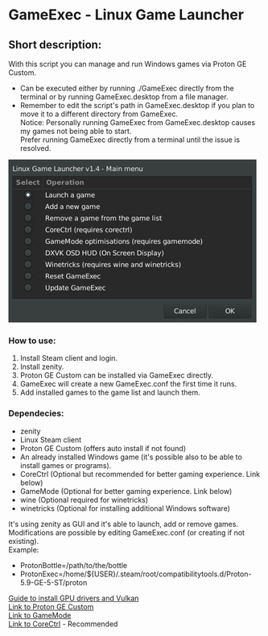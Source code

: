 # GameExec - Linux Game Launcher

## Short description:
With this script you can manage and run Windows games via Proton GE Custom.
 - Can be executed either by running ./GameExec directly from the terminal or by running GameExec.desktop from a file manager.
 - Remember to edit the script's path in GameExec.desktop if you plan to move it to a different directory from GameExec.  
Notice: Personally running GameExec from GameExec.desktop causes my games not being able to start.  
	Prefer running GameExec directly from a terminal until the issue is resolved.

![GameExec Screenshot](https://github.com/PerseusArkouda/GameExec/blob/master/GameExec-Screenshot4.jpg?raw=true)

### How to use:
 1) Install Steam client and login.
 2) Install zenity.
 3) Proton GE Custom can be installed via GameExec directly.
 4) GameExec will create a new GameExec.conf the first time it runs.
 5) Add installed games to the game list and launch them.

### Dependecies:
 - zenity
 - Linux Steam client
 - Proton GE Custom (offers auto install if not found)
 - An already installed Windows game (it's possible also to be able to install games or programs).
 - CoreCtrl (Optional but recommended for better gaming experience. Link below)
 - GameMode (Optional for better gaming experience. Link below)
 - wine (Optional required for winetricks)
 - winetricks (Optional for installing additional Windows software)

It's using zenity as GUI and it's able to launch, add or remove games.
Modifications are possible by editing GameExec.conf (or creating if not existing).  
 Example:
+ ProtonBottle=/path/to/the/bottle
+ ProtonExec=/home/${USER}/.steam/root/compatibilitytools.d/Proton-5.9-GE-5-ST/proton

[Guide to install GPU drivers and Vulkan](https://github.com/lutris/docs/blob/master/InstallingDrivers.md)  
[Link to Proton GE Custom](https://github.com/GloriousEggroll/proton-ge-custom)  
[Link to GameMode](https://github.com/FeralInteractive/gamemode)  
[Link to CoreCtrl](https://gitlab.com/corectrl/corectrl) - Recommended
